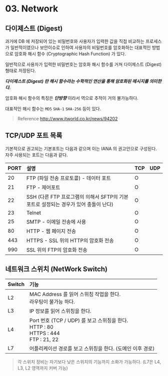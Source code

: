 # 03. Network

## 다이제스트 (Digest)

과거에 DB 에 저장되어 있는 비밀번호와 사용자가 입력한 값을 직접 비교하는 프로세스가 일반적이였으나 보안이슈로 인하여 사용자의 비밀번호를 암호화하는 대표적인 방법으로 암호화 해시 함수 (Cryptographic Hash Function) 가 있다.

일반적으로 사용자가 입력한 비밀번호는 암호화 해시 함수를 거쳐 다이제스트 (Digest) 형태로 저장된다.

_**다이제스트 (Digest) 란 해시 함수라는 수학적인 연산을 통해 암호화된 메시지를 의미한다.**_

암호화 해시 함수의 특징은 _**단방향**_ 이라서 역으로 추적이 거의 불가능하다.

대표적인 해시 함수는 `MD5` `SHA-1` `SHA-256` 등이 있다.

> Reference
> http://www.itworld.co.kr/news/94202

## TCP/UDP 포트 목록

기본적으로 권고되는 기본포트는 다음과 같으며 이는 IANA 의 권고안으로 구성된다.  
자주 사용되는 포트는 다음과 같다.

| PORT | 설명 | TCP | UDP |
| :--- | :--- | :--- | :--- |
| 20 | FTP \(파일 전송 프로토콜\) - 데이터 포트 | O |  |
| 21 | FTP - 제어포트 | O |  |
| 22 | SSH \(다른 FTP 프로그램의 의해서 SFTP의 기본 포트로 설정되는 경우가 있어 충돌이 난다\) | O |  |
| 23 | Telnet  | O |  |
| 25 | SMTP - 이메일 전송에 사용 | O |  |
| 80 | HTTP - 웹 페이지 전송 | O |  |
| 443 | HTTPS - SSL 위의 HTTP의 암호화 전송 | O |  |
| 990 | SSL 위의 FTP의 암호화 전송 | O |  |

## 네트워크 스위치 (NetWork Switch)

|Switch|기능|
|:--|:--|
|L2|MAC Address 를 읽어 스위칭 작업을 한다. <br> 라우팅이 불가능 하다.|
|L3|IP 정보를 읽어 스위칭을 한다.|
|L4|Port 번호 (TCP / UDP) 를 보고 스위칭을 한다. <br> HTTP : 80 <br> HTTPS : 444 <br> FTP : 21, 22|
|L7|어플리케이션 경로를 보고 스위칭을 한다. (도메인 이후 경로)|

> 각 스위치 장비는 자기보다 낮은 스위치의 기능까지 소화가 가능하다. (L7은 L4, L3, L2 영역까지 커버 가능)